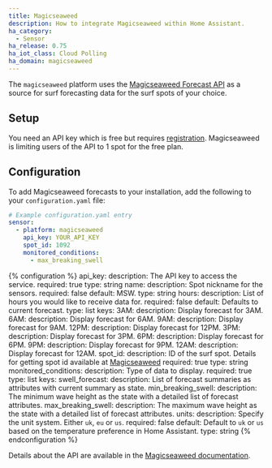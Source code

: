 ```yaml
---
title: Magicseaweed
description: How to integrate Magicseaweed within Home Assistant.
ha_category:
  - Sensor
ha_release: 0.75
ha_iot_class: Cloud Polling
ha_domain: magicseaweed
---
```


The `magicseaweed` platform uses the [Magicseaweed Forecast API](https://magicseaweed.com/developer/forecast-api) as a source for surf forecasting data for the surf spots of your choice.

## Setup

You need an API key which is free but requires [registration](https://magicseaweed.com/developer/sign-up). Magicseaweed is limiting users of the API to 1 spot for the free plan.

## Configuration

To add Magicseaweed forecasts to your installation, add the following to your `configuration.yaml` file:

```yaml
# Example configuration.yaml entry
sensor:
  - platform: magicseaweed
    api_key: YOUR_API_KEY
    spot_id: 1092
    monitored_conditions:
      - max_breaking_swell
```

{% configuration %}
api_key:
  description: The API key to access the service.
  required: true
  type: string
name:
  description: Spot nickname for the sensors.
  required: false
  default: MSW.
  type: string
hours:
  description: List of hours you would like to receive data for.
  required: false
  default: Defaults to current forecast.
  type: list
  keys:
    3AM:
      description: Display forecast for 3AM.
    6AM:
      description: Display forecast for 6AM.
    9AM:
      description: Display forecast for 9AM.
    12PM:
      description: Display forecast for 12PM.
    3PM:
      description: Display forecast for 3PM.
    6PM:
      description: Display forecast for 6PM.
    9PM:
      description: Display forecast for 9PM.
    12AM:
      description: Display forecast for 12AM.
spot_id:
  description: ID of the surf spot. Details for getting spot id available at [Magicseaweed](https://magicseaweed.com/developer/forecast-api)
  required: true
  type: string
monitored_conditions:
  description: Type of data to display.
  required: true
  type: list
  keys:
    swell_forecast:
      description: List of forecast summaries as attributes with current summary as state.
    min_breaking_swell:
      description: The minimum wave height as the state with a detailed list of forecast attributes.
    max_breaking_swell:
      description: The maximum wave height as the state with a detailed list of forecast attributes.
units:
  description: Specify the unit system. Either `uk`, `eu` or `us`.
  required: false
  default: Default to `uk` or `us` based on the temperature preference in Home Assistant.
  type: string
{% endconfiguration %}

Details about the API are available in the [Magicseaweed documentation](https://magicseaweed.com/developer/forecast-api).
